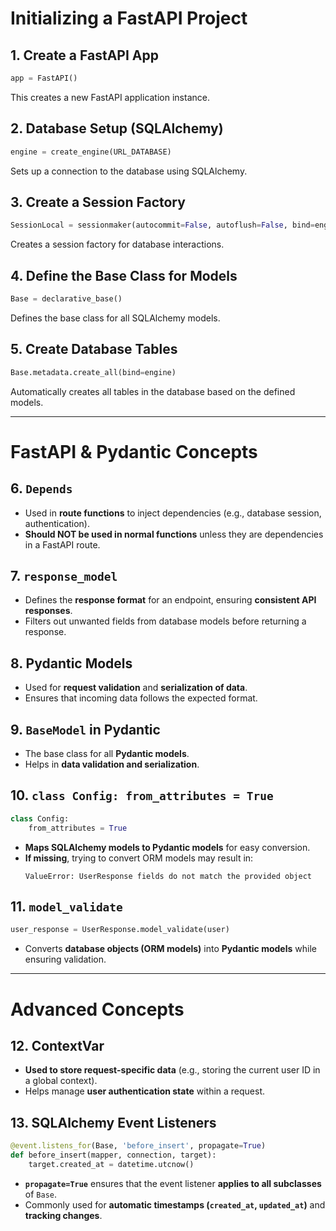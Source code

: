 # Initializing a FastAPI Project

## 1. Create a FastAPI App
```python
app = FastAPI()
```
This creates a new FastAPI application instance.

## 2. Database Setup (SQLAlchemy)
```python
engine = create_engine(URL_DATABASE)
```
Sets up a connection to the database using SQLAlchemy.

## 3. Create a Session Factory
```python
SessionLocal = sessionmaker(autocommit=False, autoflush=False, bind=engine)
```
Creates a session factory for database interactions.

## 4. Define the Base Class for Models
```python
Base = declarative_base()
```
Defines the base class for all SQLAlchemy models.

## 5. Create Database Tables
```python
Base.metadata.create_all(bind=engine)
```
Automatically creates all tables in the database based on the defined models.

---

# FastAPI & Pydantic Concepts

## 6. `Depends`
- Used in **route functions** to inject dependencies (e.g., database session, authentication).
- **Should NOT be used in normal functions** unless they are dependencies in a FastAPI route.

## 7. `response_model`
- Defines the **response format** for an endpoint, ensuring **consistent API responses**.
- Filters out unwanted fields from database models before returning a response.

## 8. **Pydantic Models**
- Used for **request validation** and **serialization of data**.
- Ensures that incoming data follows the expected format.

## 9. **`BaseModel` in Pydantic**
- The base class for all **Pydantic models**.
- Helps in **data validation and serialization**.

## 10. **`class Config: from_attributes = True`**
```python
class Config:
    from_attributes = True
```
- **Maps SQLAlchemy models to Pydantic models** for easy conversion.
- **If missing**, trying to convert ORM models may result in:
  ```plaintext
  ValueError: UserResponse fields do not match the provided object
  ```

## 11. **`model_validate`**
```python
user_response = UserResponse.model_validate(user)
```
- Converts **database objects (ORM models)** into **Pydantic models** while ensuring validation.

---

# Advanced Concepts

## 12. **ContextVar**
- **Used to store request-specific data** (e.g., storing the current user ID in a global context).
- Helps manage **user authentication state** within a request.

## 13. **SQLAlchemy Event Listeners**
```python
@event.listens_for(Base, 'before_insert', propagate=True)
def before_insert(mapper, connection, target):
    target.created_at = datetime.utcnow()
```
- **`propagate=True`** ensures that the event listener **applies to all subclasses** of `Base`.
- Commonly used for **automatic timestamps (`created_at`, `updated_at`)** and **tracking changes**.

